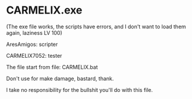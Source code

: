 # CARMELIX.exe
(The exe file works, the scripts have errors, and I don't want to load them again, laziness LV 100)


AresAmigos: scripter


CARMELIX7052: tester


The file start from file: CARMELIX.bat


Don't use for make damage, bastard, thank.



I take no responsibility for the bullshit you'll do with this file.
